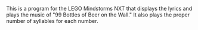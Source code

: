 This is a program for the LEGO Mindstorms NXT that displays the lyrics and plays the music of "99 Bottles of Beer on the Wall."  It also plays the proper number of syllables for each number.
